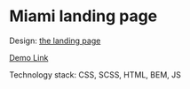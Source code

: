 # Miami landing page
Design: [the landing page](https://www.figma.com/file/nHz8bflIwJaWP3P99vKTH5/miami_home_new?node-id=16033%3A3)

[Demo Link](https://yuriiliso.github.io/layout_miami/)

Technology stack: CSS, SCSS, HTML, BEM, JS
